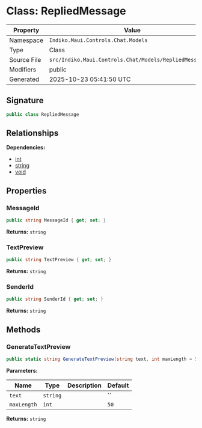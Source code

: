 # Class: RepliedMessage

| Property | Value |
|----------|-------|
| Namespace | `Indiko.Maui.Controls.Chat.Models` |
| Type | Class |
| Source File | `src/Indiko.Maui.Controls.Chat/Models/RepliedMessage.cs` |
| Modifiers | public |
| Generated | 2025-10-23 05:41:50 UTC |

## Signature

```csharp
public class RepliedMessage
```

## Relationships

**Dependencies:**
- [int](int.md)
- [string](string.md)
- [void](void.md)

## Properties

### MessageId

```csharp
public string MessageId { get; set; }
```

**Returns:** `string`

### TextPreview

```csharp
public string TextPreview { get; set; }
```

**Returns:** `string`

### SenderId

```csharp
public string SenderId { get; set; }
```

**Returns:** `string`

## Methods

### GenerateTextPreview

```csharp
public static string GenerateTextPreview(string text, int maxLength = 50)
```

**Parameters:**

| Name | Type | Description | Default |
|------|------|-------------|---------|
| `text` | `string` |  | `` |
| `maxLength` | `int` |  | `50` |

**Returns:** `string`


